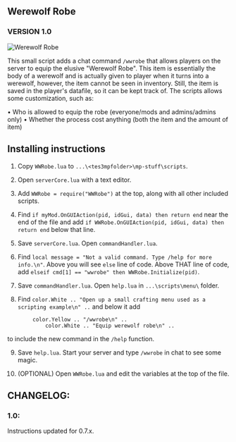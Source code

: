 ﻿## Werewolf Robe
### VERSION 1.0

![Werewolf Robe](https://i.imgur.com/7Ylemds.png)

This small script adds a chat command `/wwrobe` that allows players on the server to equip the elusive "Werewolf Robe". This item is essentially the body of a werewolf and is actually given to player when it turns into a werewolf, however, the item cannot be seen in inventory. Still, the item is saved in the player's datafile, so it can be kept track of. The scripts allows some customization, such as:

• Who is allowed to equip the robe (everyone/mods and admins/admins only)
• Whether the process cost anything (both the item and the amount of item)

## Installing instructions

1) Copy `WWRobe.lua` to `...\<tes3mpfolder>\mp-stuff\scripts`.

2) Open `serverCore.lua` with a text editor.

3) Add `WWRobe = require("WWRobe")` at the top, along with all other included scripts.

4) Find `if myMod.OnGUIAction(pid, idGui, data) then return end` near the end of the file and add `if WWRobe.OnGUIAction(pid, idGui, data) then return end` below that line.

5) Save `serverCore.lua`. Open `commandHandler.lua`.

6) Find `local message = "Not a valid command. Type /help for more info.\n"`. Above you will see `else` line of code. Above THAT line of code, add `elseif cmd[1] == "wwrobe" then WWRobe.Initialize(pid)`.

7) Save `commandHandler.lua`. Open `help.lua` in `...\scripts\menu\` folder. 

8) Find `color.White .. "Open up a small crafting menu used as a scripting example\n" ..` and below it add
```
        color.Yellow .. "/wwrobe\n" ..
            color.White .. "Equip werewolf robe\n" ..
```
to include the new command in the `/help` function.

9) Save `help.lua`. Start your server and type `/wwrobe` in chat to see some magic.

10) (OPTIONAL) Open `WWRobe.lua` and edit the variables at the top of the file.

## CHANGELOG:
### 1.0:
Instructions updated for 0.7.x.